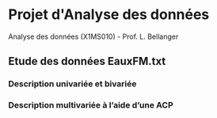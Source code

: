 # Projet d'Analyse des données 

Analyse des données (X1MS010) - Prof. L. Bellanger

## Etude des données EauxFM.txt
### Description univariée et bivariée
### Description multivariée à l’aide d’une ACP 

